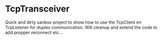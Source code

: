 # TcpTransceiver

Quick and dirty sanbox project to show how to use the TcpClient en TcpListener for duplex communication.
Will cleanup and extend the code to add propper reconnect etc...
